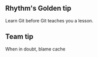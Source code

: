 ## Rhythm's Golden tip
Learn Git before Git teaches you a lesson.
 ## Team tip
When in doubt, blame cache
